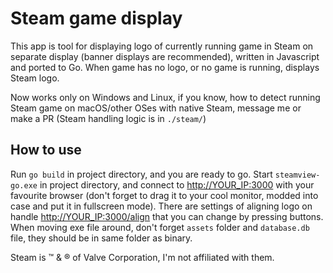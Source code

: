 # Steam game display

This app is tool for displaying logo of currently running
game in Steam on separate display (banner displays are
recommended), written in Javascript and ported to Go. When game 
has no logo, or no game is running, displays Steam logo.

Now works only on Windows and Linux, if you know, how to detect
running Steam game on macOS/other OSes with native Steam, 
message me or make a PR (Steam handling logic is in `./steam/`)


## How to use

Run `go build` in project directory, and you are ready to go.
Start `steamview-go.exe` in project directory, and connect to
<http://YOUR_IP:3000> with your favourite browser (don't forget to 
drag it to your cool monitor, modded into case and put it in 
fullscreen mode). There are settings of aligning logo on handle
<http://YOUR_IP:3000/align> that you can change by pressing 
buttons. When moving exe file around, don't forget `assets` 
folder and `database.db` file, they should be in same folder
as binary.

Steam is &trade; & &reg; of Valve Corporation, I'm not affiliated 
with them.
